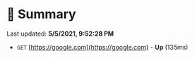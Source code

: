# 📖 Summary
Last updated: **5/5/2021, 9:52:28 PM**

- `GET` [https://google.com](https://google.com) - **Up** (135ms)
